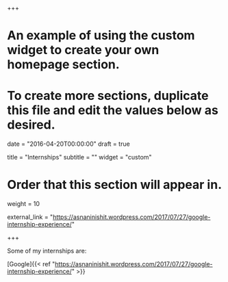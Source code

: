 +++
# An example of using the custom widget to create your own homepage section.
# To create more sections, duplicate this file and edit the values below as desired.

date = "2016-04-20T00:00:00"
draft = true

title = "Internships"
subtitle = ""
widget = "custom"

# Order that this section will appear in.
weight = 10

external_link = "https://asnaninishit.wordpress.com/2017/07/27/google-internship-experience/"

+++

Some of my internships are:

[Google]{{< ref "https://asnaninishit.wordpress.com/2017/07/27/google-internship-experience/" >}}